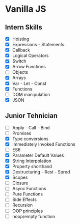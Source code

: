 # Vanilla JS

## Intern Skills

- [x] Hoisting
- [x] Expressions - Statements
- [x] Callback
- [x] Logical Operators
- [x] Switch
- [x] Arrow Functions
- [ ] Objects
- [x] Arrays
- [x] Var - Let - Const
- [x] Functions
- [ ] DOM manipulation
- [x] JSON

## Junior Tehnician

- [ ] Apply - Call - Bind
- [ ] Promises
- [x] Type conversions
- [x] Immediately Invoked Functions
- [ ] ES6
- [x] Parameter Default Values
- [x] String Interpolation
- [x] Property shorthand
- [x] Destructuring - Rest - Spred
- [x] Scopes
- [ ] Closure
- [ ] Async Functions
- [ ] Pure Functions
- [ ] Side Effects
- [ ] Recursion
- [ ] OOP principles
- [ ] noop/empty function
